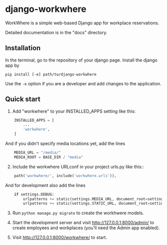 # django-workwhere

WorkWhere is a simple web-based Django app for workplace reservations.

Detailed documentation is in the "docs" directory.

## Installation

In the terminal, go to the repository of your django page. Install the django app by

```
pip install [-e] path/to/django-workwhere
```

Use the `-e` option if you are a developer and add changes to the application. 

## Quick start

1. Add "workwhere" to your INSTALLED_APPS setting like this:

```python
    INSTALLED_APPS = [
        ...
        'workwhere',
    ]
```

And if you didn't specify media locations yet, add the lines

```python
    MEDIA_URL = "/media/"
    MEDIA_ROOT = BASE_DIR / "media"
```

2. Include the workwhere URLconf in your project urls.py like this::

```python
    path('workwhere/', include('workwhere.urls')),
```

And for development also add the lines

```python
    if settings.DEBUG:
        urlpatterns += static(settings.MEDIA_URL, document_root=settings.MEDIA_ROOT)
        urlpatterns += static(settings.STATIC_URL, document_root=settings.STATIC_ROOT) 
```

3. Run ``python manage.py migrate`` to create the workhwere models.

4. Start the development server and visit http://127.0.0.1:8000/admin/
   to create employees and workplaces (you'll need the Admin app enabled).

5. Visit http://127.0.0.1:8000/workwhere/ to start.